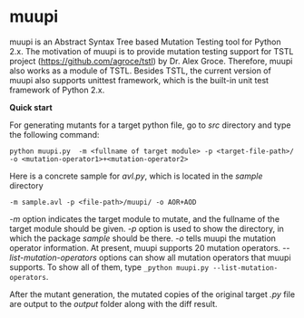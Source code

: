 # muupi

muupi is an Abstract Syntax Tree based Mutation Testing tool for Python 2.x. The motivation of muupi is to provide mutation testing support for TSTL project (https://github.com/agroce/tstl) by Dr. Alex Groce. Therefore, muupi also works as a module of TSTL. Besides TSTL, the current version of muupi also supports unittest framework, which is the built-in unit test framework of Python 2.x.

**Quick start**



For generating mutants for a target python file, go to _src_ directory and type the following command:

`python muupi.py  -m <fullname of target module> -p <target-file-path>/ -o <mutation-operator1>+<mutation-operator2>`

Here is a concrete sample for _avl.py_, which is located in the _sample_ directory

`-m sample.avl -p <file-path>/muupi/ -o AOR+AOD`

_-m_ option indicates the target module to mutate, and the fullname of the target module should be given.
_-p_ option is used to show the directory, in which the package _sample_ should be there.
_-o_ tells muupi the mutation operator information. At present, muupi supports 20 mutation operators. 
_--list-mutation-operators_ options can show all mutation operators that muupi supports. To show all of them, type `_python muupi.py --list-mutation-operators`.

After the mutant generation, the mutated copies of the original target _.py_ file are output to the _output_ folder along with the diff result.
